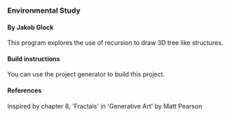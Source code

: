 ### Environmental Study
#### By Jakob Glock

This program explores the use of recursion to draw 3D tree like structures.

#### Build instructions

You can use the project generator to build this project.

#### References

Inspired by chapter 8, 'Fractals' in 'Generative Art' by Matt Pearson
